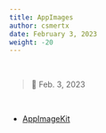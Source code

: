 ```yaml
---
title: AppImages
author: csmertx
date: February 3, 2023
weight: -20
---
```


<br />

> 📅 Feb. 3, 2023

<br />

- [AppImageKit](https://github.com/AppImage/AppImageKit)
